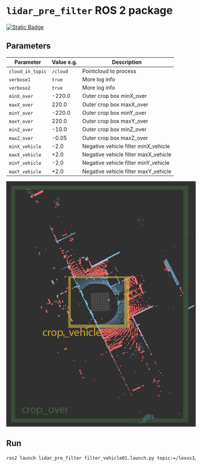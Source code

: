 # `lidar_pre_filter` ROS 2 package 

[![Static Badge](https://img.shields.io/badge/ROS_2-Humble-34aec5)](https://docs.ros.org/en/humble/)

## Parameters

| Parameter    | Value e.g. | Description |
|--------------|-------|-------------|
| `cloud_in_topic`  | `/cloud` | Pointcloud to process |
| `verbose1`  | `true` | More log info |
| `verbose2`  | `true` | More log info |
| `minX_over`  | -220.0| Outer crop box minX_over |
| `maxX_over`  | 220.0 | Outer crop box maxX_over |
| `minY_over`  | -220.0| Outer crop box minY_over |
| `maxY_over`  | 220.0 | Outer crop box maxY_over |
| `minZ_over`  | -10.0 | Outer crop box minZ_over |
| `maxZ_over`  | -0.05 | Outer crop box maxZ_over |
| `minX_vehicle` | -2.0 | Negative vehicle filter minX_vehicle |
| `maxX_vehicle` | +2.0 | Negative vehicle filter maxX_vehicle |
| `minY_vehicle` | -2.0 | Negative vehicle filter minY_vehicle |
| `maxY_vehicle` | +2.0 | Negative vehicle filter maxY_vehicle |

![Architecture](../img/filter01.png)


## Run

``` bash
ros2 launch lidar_pre_filter filter_vehicle01.launch.py topic:=/lexus3/os_center/points
```